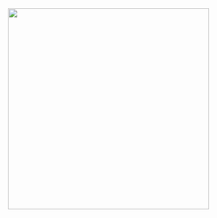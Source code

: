 <div id="header" align="center">
  <img src="https://media.giphy.com/media/97e6IX0kayYTK/giphy.gif" width="400"/>
</div>
